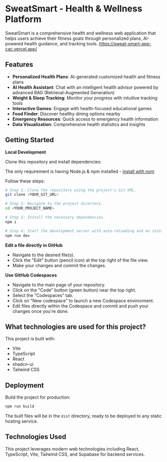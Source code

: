 # SweatSmart - Health & Wellness Platform

SweatSmart is a comprehensive health and wellness web application that helps users achieve their fitness goals through personalized plans, AI-powered health guidance, and tracking tools.
https://sweat-smart-app-cac.vercel.app/

## Features

- **Personalized Health Plans**: AI-generated customized health and fitness plans
- **AI Health Assistant**: Chat with an intelligent health advisor powered by advanced RAG (Retrieval-Augmented Generation)
- **Weight & Sleep Tracking**: Monitor your progress with intuitive tracking tools
- **Interactive Games**: Engage with health-focused educational games
- **Food Finder**: Discover healthy dining options nearby
- **Emergency Resources**: Quick access to emergency health information
- **Data Visualization**: Comprehensive health statistics and insights

## Getting Started

**Local Development**

Clone this repository and install dependencies:

The only requirement is having Node.js & npm installed - [install with nvm](https://github.com/nvm-sh/nvm#installing-and-updating)

Follow these steps:

```sh
# Step 1: Clone the repository using the project's Git URL.
git clone <YOUR_GIT_URL>

# Step 2: Navigate to the project directory.
cd <YOUR_PROJECT_NAME>

# Step 3: Install the necessary dependencies.
npm i

# Step 4: Start the development server with auto-reloading and an instant preview.
npm run dev
```

**Edit a file directly in GitHub**

- Navigate to the desired file(s).
- Click the "Edit" button (pencil icon) at the top right of the file view.
- Make your changes and commit the changes.

**Use GitHub Codespaces**

- Navigate to the main page of your repository.
- Click on the "Code" button (green button) near the top right.
- Select the "Codespaces" tab.
- Click on "New codespace" to launch a new Codespace environment.
- Edit files directly within the Codespace and commit and push your changes once you're done.

## What technologies are used for this project?

This project is built with:

- Vite
- TypeScript
- React
- shadcn-ui
- Tailwind CSS

## Deployment

Build the project for production:

```sh
npm run build
```

The built files will be in the `dist` directory, ready to be deployed to any static hosting service.

## Technologies Used

This project leverages modern web technologies including React, TypeScript, Vite, Tailwind CSS, and Supabase for backend services.
